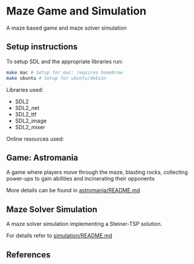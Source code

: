 # Maze Game and Simulation

A maze based game and maze solver simulation

## Setup instructions

To setup SDL and the appropriate libraries run:
```bash
make mac # Setup for mac: requires homebrew
make ubuntu # Setup for ubuntu/debian 
```
Libraries used:
- SDL2
- SDL2_net
- SDL2_ttf
- SDL2_image
- SDL2_mixer

Online resources used:


## Game: Astromania
A game where players move through the maze, blasting rocks, collecting power-ups to gain abilities and incinerating their opponents

More details can be found in [astromania/README.md](astromania/README.md)

## Maze Solver Simulation

A maze solver simulation implementing a Steiner-TSP solution.

For details refer to [simulation/README.md](simulation/README.md)


## References
